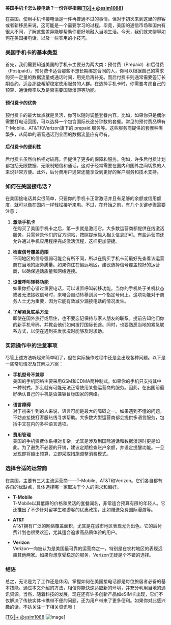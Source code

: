 **美国手机卡怎么接电话？一份详尽指南[[TG💪+ @esim1088](https://t.me/s/esim1088)]**

在美国，使用手机卡接电话是一件再普通不过的事情，但对于初次来到这里的游客或者新移民来说，这可能是一个需要学习的过程。毕竟，美国的通信市场和国内有很大不同，了解这些差异能够帮助你更好地融入当地生活。今天，我们就来聊聊如何在美国接电话，以及一些实用的小技巧。

### 美国手机卡的基本类型

首先，我们需要知道美国的手机卡主要分为两大类：预付费（Prepaid）和后付费（Postpaid）。预付费卡适合那些不想长期绑定合同的人，你可以根据自己的需求购买一定量的数据流量或通话时间，用完后再补充。而后付费卡则通常需要签订长期合约，适合那些希望稳定使用服务的人群。在选择手机卡时，你需要考虑自己的预算、通话频率以及是否需要国际漫游等功能。

#### 预付费卡的优势

预付费卡的最大优点就是灵活，你可以随时调整套餐内容。比如，如果你只是偶尔需要打电话回国，可以选择一个包含国际长途分钟数的套餐。常见的预付费品牌有T-Mobile、AT&T和Verizon旗下的 prepaid 服务等。这些服务商提供的套餐种类繁多，从简单的语音通话到全面的数据流量应有尽有。

#### 后付费卡的便利性

后付费卡虽然价格相对较高，但提供了更多的保障和服务。例如，许多后付费计划都包括无限数据、无限制短信和通话，这对于经常需要在国内和国外之间切换的人来说非常方便。此外，后付费用户通常还能享受到更好的客户服务和技术支持。

### 如何在美国接电话？

在美国接电话其实很简单，只要你的手机卡正常激活并且有足够的余额或信用额度，就可以像在国内一样轻松接听来电。不过，在开始之前，有几个关键步骤需要注意：

1. **激活手机卡**  
   在购买了美国手机卡之后，第一步就是激活它。大多数运营商都提供在线激活服务，只需登录他们的官方网站，按照提示输入相关信息即可。有些运营商还允许通过手机应用程序完成激活流程，这样更加便捷。

2. **检查信号覆盖范围**  
   不同地区的信号强弱可能会有所不同，所以在购买手机卡前最好先查看该运营商在当地的服务质量。如果你住在偏远地区，建议选择信号覆盖较好的运营商，以确保通话质量和网络连接。

3. **设置呼叫转移功能**  
   如果你担心错过重要电话，可以设置呼叫转移功能。当你的手机处于关机状态或者无法接收信号时，来电会自动转移到另一个指定号码上。这项功能对于商务人士尤为重要，因为它能有效减少漏接电话的情况发生。

4. **了解紧急联系方法**  
   即使在国外旅行或居住，也不要忘记保持与家人朋友的联系。提前告知他们你的新手机号码，并教会他们如何拨打国际长途。同时，也要熟悉当地的紧急联系方式，以便在遇到突发状况时能够及时求助。

### 实际操作中的注意事项

尽管上述方法听起来简单明了，但在实际操作过程中还是会出现各种问题。以下是一些常见情况及其解决方案：

- **手机型号不兼容**  
  美国的手机网络主要采用GSM和CDMA两种制式。如果你的手机只支持其中一种制式，那么就有可能无法正常使用某些运营商的服务。因此，在出国前最好确认自己的手机是否兼容目标国家的网络。

- **语言障碍**  
  对于初来乍到的人来说，语言可能是最大的障碍之一。如果遇到不懂的问题，不妨直接拨打客服热线寻求帮助。大多数大型运营商都会提供多语言服务，包括中文在内的多种语言选项。

- **费用管理**  
  美国的手机资费体系相对复杂，尤其是涉及到国际通话和数据漫游时更是如此。为了避免不必要的开销，建议定期检查账户余额，并设定提醒功能。一旦发现即将超出预算，立即采取措施调整消费模式。

### 选择合适的运营商

在美国，主要有三大主流运营商——T-Mobile、AT&T和Verizon。它们各自都有各自的优缺点，具体选择哪一家取决于个人的需求和偏好。

- **T-Mobile**  
  T-Mobile以其低廉的价格和灵活的套餐闻名，非常适合预算有限的年轻人。它还推出了不少针对留学生和游客的优惠政策，比如赠送免费国际漫游等。

- **AT&T**  
  AT&T拥有广泛的网络覆盖面积，尤其是在城市地区表现尤为出色。它的后付费计划也很受欢迎，尤其适合追求高品质体验的用户。

- **Verizon**  
  Verizon一向被认为是美国最可靠的运营商之一，特别是在农村地区的表现远超其他两家。如果你想享受稳定的服务，Verizon无疑是个不错的选择。

### 结语

总之，无论是为了工作还是休闲，掌握如何在美国接电话都是每位旅居者必备的基本技能。通过本文介绍的方法，相信你能快速适应新的环境，并充分利用当地的通讯资源。当然，随着科技的发展，现在还有许多创新产品如eSIM卡出现，它们不仅解决了传统实体卡携带不便的问题，还为用户带来了更多便利。如果你对此感兴趣的话，不妨关注一下相关资讯哦！

[[TG💪+ @esim1088](https://t.me/s/esim1088) ![Image](https://i.postimg.cc/4NQfJmqS/Snipaste-2025-05-13-00-14-12.png)]